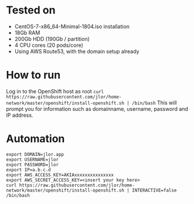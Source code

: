 # Tested on
- CentOS-7-x86_64-Minimal-1804.iso installation
- 18Gb RAM
- 200Gb HDD (190Gb / partition)
- 4 CPU cores (20 pods/core)
- Using AWS Route53, with the domain setup already

# How to run
Log in to the OpenShift host as root
`curl https://raw.githubusercontent.com/jlor/home-network/master/openshift/install-openshift.sh | /bin/bash`
This will prompt you for information such as domainname, username, password and IP address.

# Automation
```
export DOMAIN=jlor.app
export USERNAME=jlor
export PASSWORD=jlor
export IP=a.b.c.d
export AWS_ACCESS_KEY=AKIAxxxxxxxxxxxxxxx
export AWS_SECRET_ACCESS_KEY=<insert your key here>
curl https://raw.githubusercontent.com/jlor/home-network/master/openshift/install-openshift.sh | INTERACTIVE=false /bin/bash
```
